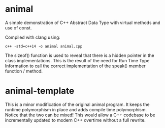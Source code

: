# animal
A simple demonstration of C++ Abstract Data Type with virtual methods and use of const.

Compiled with clang using:

```c++ -std=c++14 -o animal animal.cpp```

The sizeof() function is used to reveal that there is a hidden pointer in the class implementations.
This is the result of the need for Run Time Type Information to call the correct implementation of
the speak() member function / method.

# animal-template
This is a minor modification of the original animal program. It keeps the runtime polymorphism in
place and adds compile time polymorphism. Notice that the two can be mixed! This would allow a
C++ codebase to be incrementally updated to modern C++ overtime without a full rewrite.

